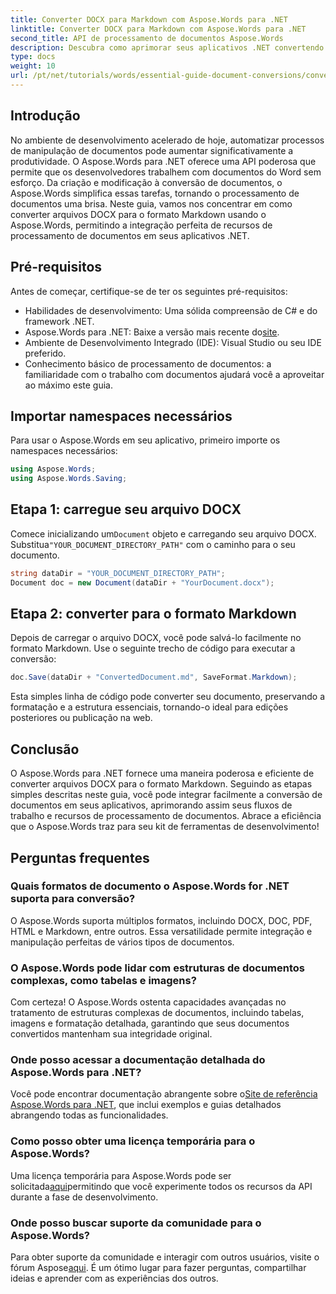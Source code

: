 ```yaml
---
title: Converter DOCX para Markdown com Aspose.Words para .NET
linktitle: Converter DOCX para Markdown com Aspose.Words para .NET
second_title: API de processamento de documentos Aspose.Words
description: Descubra como aprimorar seus aplicativos .NET convertendo perfeitamente arquivos DOCX para Markdown usando Aspose.Words para .NET. Este guia abrangente com instruções passo a passo e FAQs.
type: docs
weight: 10
url: /pt/net/tutorials/words/essential-guide-document-conversions/convert-docx-to-markdown/
---
```

## Introdução

No ambiente de desenvolvimento acelerado de hoje, automatizar processos de manipulação de documentos pode aumentar significativamente a produtividade. O Aspose.Words para .NET oferece uma API poderosa que permite que os desenvolvedores trabalhem com documentos do Word sem esforço. Da criação e modificação à conversão de documentos, o Aspose.Words simplifica essas tarefas, tornando o processamento de documentos uma brisa. Neste guia, vamos nos concentrar em como converter arquivos DOCX para o formato Markdown usando o Aspose.Words, permitindo a integração perfeita de recursos de processamento de documentos em seus aplicativos .NET.

## Pré-requisitos

Antes de começar, certifique-se de ter os seguintes pré-requisitos:

- Habilidades de desenvolvimento: Uma sólida compreensão de C# e do framework .NET.
-  Aspose.Words para .NET: Baixe a versão mais recente do[site](https://releases.aspose.com/words/net/).
- Ambiente de Desenvolvimento Integrado (IDE): Visual Studio ou seu IDE preferido.
- Conhecimento básico de processamento de documentos: a familiaridade com o trabalho com documentos ajudará você a aproveitar ao máximo este guia.

## Importar namespaces necessários

Para usar o Aspose.Words em seu aplicativo, primeiro importe os namespaces necessários:

```csharp
using Aspose.Words;
using Aspose.Words.Saving;
```

## Etapa 1: carregue seu arquivo DOCX

 Comece inicializando um`Document` objeto e carregando seu arquivo DOCX. Substitua`"YOUR_DOCUMENT_DIRECTORY_PATH"` com o caminho para o seu documento.

```csharp
string dataDir = "YOUR_DOCUMENT_DIRECTORY_PATH";
Document doc = new Document(dataDir + "YourDocument.docx");
```

## Etapa 2: converter para o formato Markdown

Depois de carregar o arquivo DOCX, você pode salvá-lo facilmente no formato Markdown. Use o seguinte trecho de código para executar a conversão:

```csharp
doc.Save(dataDir + "ConvertedDocument.md", SaveFormat.Markdown);
```

Esta simples linha de código pode converter seu documento, preservando a formatação e a estrutura essenciais, tornando-o ideal para edições posteriores ou publicação na web.

## Conclusão

O Aspose.Words para .NET fornece uma maneira poderosa e eficiente de converter arquivos DOCX para o formato Markdown. Seguindo as etapas simples descritas neste guia, você pode integrar facilmente a conversão de documentos em seus aplicativos, aprimorando assim seus fluxos de trabalho e recursos de processamento de documentos. Abrace a eficiência que o Aspose.Words traz para seu kit de ferramentas de desenvolvimento!

## Perguntas frequentes

### Quais formatos de documento o Aspose.Words for .NET suporta para conversão?

O Aspose.Words suporta múltiplos formatos, incluindo DOCX, DOC, PDF, HTML e Markdown, entre outros. Essa versatilidade permite integração e manipulação perfeitas de vários tipos de documentos.

### O Aspose.Words pode lidar com estruturas de documentos complexas, como tabelas e imagens?

Com certeza! O Aspose.Words ostenta capacidades avançadas no tratamento de estruturas complexas de documentos, incluindo tabelas, imagens e formatação detalhada, garantindo que seus documentos convertidos mantenham sua integridade original.

### Onde posso acessar a documentação detalhada do Aspose.Words para .NET?

 Você pode encontrar documentação abrangente sobre o[Site de referência Aspose.Words para .NET](https://reference.aspose.com/words/net/), que inclui exemplos e guias detalhados abrangendo todas as funcionalidades.

### Como posso obter uma licença temporária para o Aspose.Words?

 Uma licença temporária para Aspose.Words pode ser solicitada[aqui](https://purchase.conholdate.com/temporary-license/)permitindo que você experimente todos os recursos da API durante a fase de desenvolvimento.

### Onde posso buscar suporte da comunidade para o Aspose.Words?

 Para obter suporte da comunidade e interagir com outros usuários, visite o fórum Aspose[aqui](https://forum.aspose.com/c/words/8). É um ótimo lugar para fazer perguntas, compartilhar ideias e aprender com as experiências dos outros.